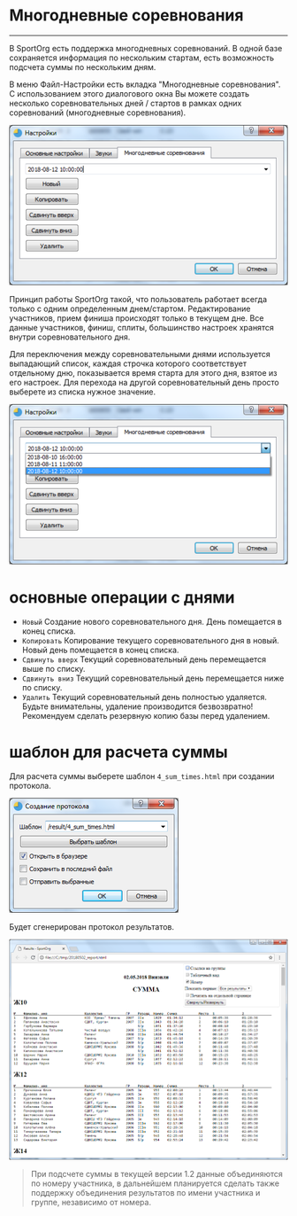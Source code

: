 # Многодневные соревнования

___

В SportOrg есть поддержка многодневных соревнований. В одной базе сохраняется информация по нескольким стартам, есть возможность подсчета суммы по нескольким дням.


В меню Файл-Настройки есть вкладка "Многодневные соревнования". С использованием этого диалогового окна Вы можете создать несколько соревновательных дней / стартов в рамках одних соревнований (многодневные соревнования).

![Screenshot](img/multiday_001.png)

Принцип работы SportOrg такой, что пользователь работает всегда только с одним определенным днем/стартом. Редактирование участников, прием финиша происходят только в текущем дне. 
Все данные участников, финиш, сплиты, большинство настроек хранятся внутри соревновательного дня. 


Для переключения между соревновательными днями используется выпадающий список, каждая строчка которого соответствует отдельному дню, показывается время старта для этого дня, взятое из его настроек.
Для перехода на другой соревновательный день просто выберете из списка нужное значение.

![Screenshot](img/multiday_002.png)

# основные операции с днями

* `Новый` Создание нового соревновательного дня. День помещается в конец списка.
* `Копировать` Копирование текущего соревновательного дня в новый. Новый день помещается в конец списка.
* `Сдвинуть вверх` Текущий соревновательный день перемещается выше по списку.
* `Сдвинуть вниз` Текущий соревновательный день перемещается ниже по списку.
* `Удалить` Текущий соревновательный день полностью удаляется. Будьте внимательны, удаление производится безвозвратно! Рекомендуем сделать резервную копию базы перед удалением.

# шаблон для расчета суммы

Для расчета суммы выберете шаблон `4_sum_times.html` при создании протокола.

![Screenshot](img/multiday_003.png)

Будет сгенерирован протокол результатов. 

![Screenshot](img/multiday_004.png)
> При подсчете суммы в текущей версии 1.2 данные объединяются по номеру участника, в дальнейшем планируется сделать также поддержку объединения результатов по имени участника и группе, независимо от номера. 

